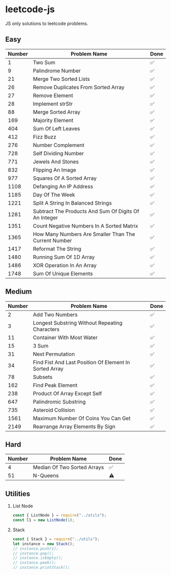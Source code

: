 # leetcode-js

JS only solutions to leetcode problems.

## Easy

| Number | Problem Name                                          | Done |
| ------ | ----------------------------------------------------- | ---- |
| 1      | Two Sum                                               | ✅   |
| 9      | Palindrome Number                                     | ✅   |
| 21     | Merge Two Sorted Lists                                | ✅   |
| 26     | Remove Duplicates From Sorted Array                   | ✅   |
| 27     | Remove Element                                        | ✅   |
| 28     | Implement strStr                                      | ✅   |
| 88     | Merge Sorted Array                                    | ✅   |
| 169    | Majority Element                                      | ✅   |
| 404    | Sum Of Left Leaves                                    | ✅   |
| 412    | Fizz Buzz                                             | ✅   |
| 276    | Number Complement                                     | ✅   |
| 728    | Self Dividing Number                                  | ✅   |
| 771    | Jewels And Stones                                     | ✅   |
| 832    | Flipping An Image                                     | ✅   |
| 977    | Squares Of A Sorted Array                             | ✅   |
| 1108   | Defanging An IP Address                               | ✅   |
| 1185   | Day Of The Week                                       | ✅   |
| 1221   | Split A String In Balanced Strings                    | ✅   |
| 1281   | Subtract The Products And Sum Of Digits Of An Integer | ✅   |
| 1351   | Count Negative Numbers In A Sorted Matrix             | ✅   |
| 1365   | How Many Numbers Are Smaller Than The Current Number  | ✅   |
| 1417   | Reformat The String                                   | ✅   |
| 1480   | Running Sum Of 1D Array                               | ✅   |
| 1486   | XOR Operation In An Array                             | ✅   |
| 1748   | Sum Of Unique Elements                                | ✅   |

## Medium

| Number | Problem Name                                           | Done |
| ------ | ------------------------------------------------------ | ---- |
| 2      | Add Two Numbers                                        | ✅   |
| 3      | Longest Substring Without Repeating Characters         | ✅   |
| 11     | Container With Most Water                              | ✅   |
| 15     | 3 Sum                                                  | ✅   |
| 31     | Next Permutation                                       | ✅   |
| 34     | Find Fist And Last Position Of Element In Sorted Array | ✅   |
| 78     | Subsets                                                | ✅   |
| 162    | Find Peak Element                                      | ✅   |
| 238    | Product Of Array Except Self                           | ✅   |
| 647    | Palindromic Substring                                  | ✅   |
| 735    | Asteroid Collision                                     | ✅   |
| 1561   | Maximum Number Of Coins You Can Get                    | ✅   |
| 2149   | Rearrange Array Elements By Sign                       | ✅   |

## Hard

| Number | Problem Name                | Done |
| ------ | --------------------------- | ---- |
| 4      | Median Of Two Sorted Arrays | ✅   |
| 51     | N-Queens                    | ⚠    |

## Utilities

1. List Node
   ```js
   const { ListNode } = require("../utils");
   const l1 = new ListNode(1);
   ```
2. Stack
   ```js
   const { Stack } = require("../utils");
   let instance = new Stack();
   // instance.push(1);
   // instance.pop();
   // instance.isEmpty();
   // instance.peek();
   // instance.printStack();
   ```
